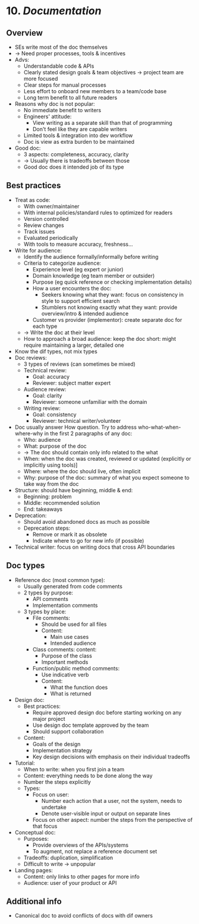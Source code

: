 # 10. *Documentation*
## Overview
- SEs write most of the doc themselves
- -> Need proper processes, tools & incentives
- Advs:
  - Understandable code & APIs
  - Clearly stated design goals & team objectives -> project team are more focused
  - Clear steps for manual processes
  - Less effort to onboard new members to a team/code base
  - Long term benefit to all future readers
- Reasons why doc is not popular:
  - No immediate benefit to writers
  - Engineers' attitude:
    - View writing as a separate skill than that of programming
    - Don't feel like they are capable writers
  - Limited tools & integration into dev workflow
  - Doc is view as extra burden to be maintained
- Good doc: 
  - 3 aspects: completeness, accuracy, clarity
  - -> Usually there is tradeoffs between those
  - Good doc does it intended job of its type
## Best practices
- Treat as code:
  - With owner/maintainer
  - With internal policies/standard rules to optimized for readers
  - Version controlled
  - Review changes
  - Track issues
  - Evaluated periodically
  - With tools to measure accuracy, freshness...
- Write for audience:
  - Identify the audience formally/informally before writing
  - Criteria to categorize audience:
    - Experience level (eg expert or junior)
    - Domain knowledge (eg team member or outsider)
    - Purpose (eg quick reference or checking implementation details)
    - How a user encounters the doc:
      - Seekers knowing what they want: focus on consistency in style to support efficient search
      - Stumblers not knowing exactly what they want: provide overview/intro & intended audience
    - Customer vs provider (implementor): create separate doc for each type
  - -> Write the doc at their level
  - How to approach a broad audience: keep the doc short: might require maintaining a larger, detailed one
- Know the dif types, not mix types
- Doc reviews:
  - 3 types of reviews (can sometimes be mixed)
  - Technical review:
    - Goal: accuracy
    - Reviewer: subject matter expert
  - Audience review:
    - Goal: clarity
    - Reviewer: someone unfamiliar with the domain
  - Writing review:
    - Goal: consistency
    - Reviewer: technical writer/volunteer
- Doc usually answer How question. Try to address who-what-when-where-why in the first 2 paragraphs of any doc:
  - Who: audience
  - What: purpose of the doc
  - -> The doc should contain only info related to the what
  - When: when the doc was created, reviewed or updated (explicitly or implicitly using tools)]
  - Where: where the doc should live, often implicit
  - Why: purpose of the doc: summary of what you expect someone to take way from the doc
- Structure: should have beginning, middle & end:
  - Beginning: problem
  - Middle: recommended solution
  - End: takeaways
- Deprecation:
  - Should avoid abandoned docs as much as possible
  - Deprecation steps:
    - Remove or mark it as obsolete
    - Indicate where to go for new info (if possible)
- Technical writer: focus on writing docs that cross API boundaries
## Doc types
- Reference doc (most common type):
  - Usually generated from code comments
  - 2 types by purpose:
    - API comments
    - Implementation comments
  - 3 types by place:
    - File comments:
      - Should be used for all files
      - Content:
        - Main use cases
        - Intended audience
    - Class comments: content:
      - Purpose of the class
      - Important methods
    - Function/public method comments:
      - Use indicative verb
      - Content:
        - What the function does
        - What is returned
- Design doc:
  - Best practices:
    - Require approved design doc before starting working on any major project
    - Use design doc template approved by the team
    - Should support collaboration
  - Content:
    - Goals of the design
    - Implementation strategy
    - Key design decisions with emphasis on their individual tradeoffs
- Tutorial:
  - When to write: when you first join a team
  - Content: everything needs to be done along the way
  - Number the steps explicitly
  - Types:
    - Focus on user:
      - Number each action that a user, not the system, needs to undertake
      - Denote user-visible input or output on separate lines
    - Focus on other aspect: number the steps from the perspective of that focus
- Conceptual doc:
  - Purposes:
    - Provide overviews of the APIs/systems
    - To augment, not replace a reference document set
  - Tradeoffs: duplication, simplification
  - Difficult to write -> unpopular
- Landing pages:
  - Content: only links to other pages for more info
  - Audience: user of your product or API

## Additional info
- Canonical doc to avoid conflicts of docs with dif owners